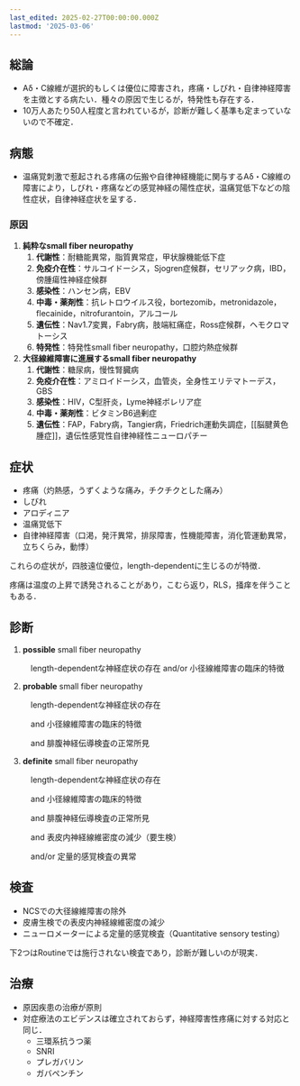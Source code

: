 ```yaml
---
last_edited: 2025-02-27T00:00:00.000Z
lastmod: '2025-03-06'
---
```





## 総論

- Aδ・C線維が選択的もしくは優位に障害され，疼痛・しびれ・自律神経障害を主徴とする病たい．種々の原因で生じるが，特発性も存在する．
- 10万人あたり50人程度と言われているが，診断が難しく基準も定まっていないので不確定．

## 病態

- 温痛覚刺激で惹起される疼痛の伝搬や自律神経機能に関与するAδ・C線維の障害により，しびれ・疼痛などの感覚神経の陽性症状，温痛覚低下などの陰性症状，自律神経症状を呈する．

### 原因

1. **純粋なsmall fiber neuropathy**
    1. **代謝性**：耐糖能異常，脂質異常症，甲状腺機能低下症
    2. **免疫介在性**：サルコイドーシス，Sjogren症候群，セリアック病，IBD，傍腫瘍性神経症候群
    3. **感染性**：ハンセン病，EBV
    4. **中毒・薬剤性**：抗レトロウイルス役，bortezomib，metronidazole，flecainide，nitrofurantoin，アルコール
    5. **遺伝性**：Nav1.7変異，Fabry病，肢端紅痛症，Ross症候群，ヘモクロマトーシス
    6. **特発性**：特発性small fiber neuropathy，口腔灼熱症候群
2. **大径線維障害に進展するsmall fiber neuropathy**
    1. **代謝性**：糖尿病，慢性腎臓病
    2. **免疫介在性**：アミロイドーシス，血管炎，全身性エリテマトーデス，GBS
    3. **感染性**：HIV，C型肝炎，Lyme神経ボレリア症
    4. **中毒・薬剤性**：ビタミンB6過剰症
    5. **遺伝性**：FAP，Fabry病，Tangier病，Friedrich運動失調症，[[脳腱黄色腫症]]，遺伝性感覚性自律神経性ニューロパチー

  

## 症状

- 疼痛（灼熱感，うずくような痛み，チクチクとした痛み）
- しびれ
- アロディニア
- 温痛覚低下
- 自律神経障害（口渇，発汗異常，排尿障害，性機能障害，消化管運動異常，立ちくらみ，動悸）

これらの症状が，四肢遠位優位，length-dependentに生じるのが特徴．

疼痛は温度の上昇で誘発されることがあり，こむら返り，RLS，掻痒を伴うこともある．

  

## 診断

1. **possible** small fiber neuropathy
    
    　length-dependentな神経症状の存在 and/or 小径線維障害の臨床的特徴
    
2. **probable** small fiber neuropathy
    
    　length-dependentな神経症状の存在
    
    　and 小径線維障害の臨床的特徴
    
    　and 腓腹神経伝導検査の正常所見
    
3. **definite** small fiber neuropathy
    
    　length-dependentな神経症状の存在
    
    　and 小径線維障害の臨床的特徴
    
    　and 腓腹神経伝導検査の正常所見
    
    　and 表皮内神経線維密度の減少（要生検）
    
    　and/or 定量的感覚検査の異常
    

  

## 検査

- NCSでの大径線維障害の除外
- 皮膚生検での表皮内神経線維密度の減少
- ニューロメーターによる定量的感覚検査（Quantitative sensory testing）

下2つはRoutineでは施行されない検査であり，診断が難しいのが現実．

  

## 治療

- 原因疾患の治療が原則
- 対症療法のエビデンスは確立されておらず，神経障害性疼痛に対する対応と同じ．
    - 三環系抗うつ薬
    - SNRI
    - プレガバリン
    - ガバペンチン
